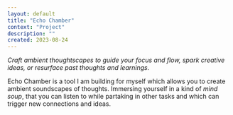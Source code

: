 ```yaml
---
layout: default
title: "Echo Chamber"
context: "Project"
description: ""
created: 2023-08-24
---
```


*Craft ambient thoughtscapes to guide your focus and flow, spark creative ideas, or resurface past thoughts and learnings.*

Echo Chamber is a tool I am building for myself which allows you to create ambient soundscapes of thoughts. Immersing yourself in a kind of *mind soup*, that you can listen to while partaking in other tasks and which can trigger new connections and ideas.